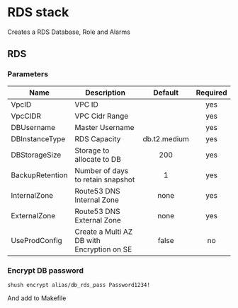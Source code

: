 # RDS stack
Creates a RDS Database, Role and Alarms

## RDS

### Parameters

| Name | Description | Default | Required |
|------|-------------|:-----:|:-----:|
| VpcID | VPC ID |  | yes |
| VpcCIDR | VPC Cidr Range |  | yes |
| DBUsername | Master Username |  | yes |
| DBInstanceType | RDS Capacity | db.t2.medium | yes |
| DBStorageSize | Storage to allocate to DB | 200 | yes |
| BackupRetention | Number of days to retain snapshot | 1 | yes |
| InternalZone | Route53 DNS Internal Zone | none | yes |
| ExternalZone | Route53 DNS External Zone | none | yes |
| UseProdConfig | Create a Multi AZ DB with Encryption on SE | false | no |


### Encrypt DB password
    shush encrypt alias/db_rds_pass Password1234!
And add to Makefile
